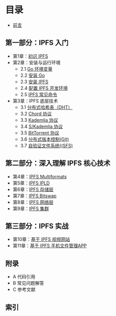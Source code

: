 # 目录
- [前言](Preface.md)

## 第一部分：IPFS 入门

- 第1章：[初识 IPFS](01.0.md)
- 第2章：安装与运行环境
	- 2.1 [Go 环境变量](02.1.md)
	- 2.2 [安装 Go](02.2.md)
	- 2.3 [安装 IPFS](02.3.md)
	- 2.4 [配置 IPFS 开发环境](02.4.md)
	- 2.5 [IPFS 常见命令](02.5.md)
- 第3章：IPFS 底层技术
	- 3.1 [分布式哈希表（DHT）](03.1.md)
	- 3.2 [Chord 协议](03.2.md)
	- 3.3 [Kademlia 协议](03.3.md)
	- 3.4 [S/Kademlia 协议](03.4.md)
	- 3.5 [BitTorrent 协议](03.5.md)
	- 3.6 [分布式版本控制(Git)](03.6.md)
	- 3.7 [自验证文件系统((SFS)](03.7.md)

## 第二部分：深入理解 IPFS 核心技术

- 第4章：[IPFS Multiformats](04.0.md)
- 第5章：[IPFS IPLD](05.0.md)
- 第6章：[IPFS 存储层](06.0.md)
- 第7章：[IPFS Bitswap](07.0.md)
- 第8章：[IPFS 网络层](08.0.md)
- 第9章：[IPFS 集群](09.0.md)

## 第三部分：IPFS 实战
- 第10章：[基于 IPFS 视频网站](10.0.md)
- 第11章：[基于 IPFS 手机文件管理APP](11.0.md)

## 附录

- A 代码引用
- B 常见问题解答
- C 参考文献

## 索引
